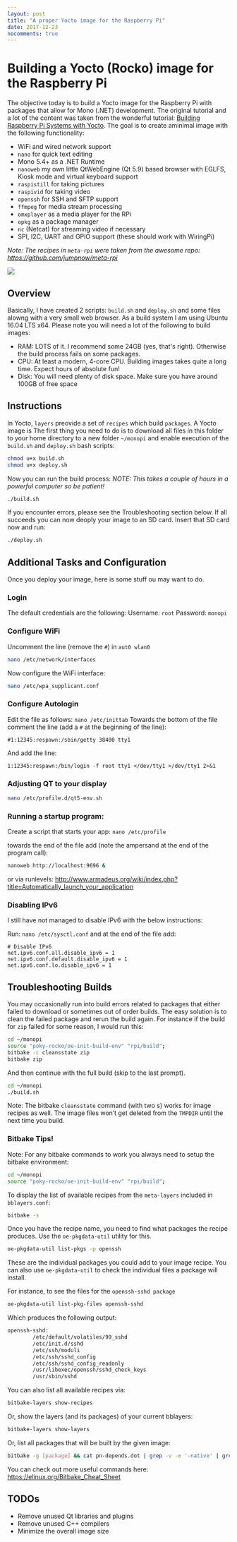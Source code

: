 ```yaml
---
layout: post
title: "A proper Yocto image for the Raspberry Pi"
date: 2017-12-23
nocomments: true
---
```


# Building a Yocto (Rocko) image for the Raspberry Pi

The objective today is to build a Yocto image for the Raspberry Pi with packages that allow for Mono (.NET) development. The original tutorial and a lot of the content was taken from the wonderful tutorial: [Building Raspberry Pi Systems with Yocto](http://www.jumpnowtek.com/rpi/Raspberry-Pi-Systems-with-Yocto.html). The goal is to create aminimal image with the following functionality:
- WiFi and wired network support
- ```nano``` for quick text editing
- Mono 5.4+ as a .NET Runtime
- ```nanoweb``` my own little QtWebEngine (Qt 5.9) based browser with EGLFS, Kiosk mode and virtual keyboard support
- ```raspistill``` for taking pictures
- ```raspivid``` for taking video
- ```openssh``` for SSH and SFTP support
- ```ffmpeg``` for media stream processing
- ```omxplayer``` as a media player for the RPi
- ```opkg``` as a package manager
- ```nc``` (Netcat) for streaming video if necessary
- SPI, I2C, UART and GPIO support (these should work with WiringPi)

*Note: The recipes in ```meta-rpi``` were taken from the awesome repo: https://github.com/jumpnow/meta-rpi*

<img src="https://raw.githubusercontent.com/mariodivece/blog/master/images/rpi-yocto.jpg"></img>

## Overview
Basically, I have created 2 scripts: ```build.sh``` and ```deploy.sh``` and some files alowng with a very small web browser. As a build system I am using Ubuntu 16.04 LTS x64. Please note you will need a lot of the following to build images:
- RAM: LOTS of it. I recommend some 24GB (yes, that's right). Otherwise the build process fails on some packages.
- CPU: At least a modern, 4-core CPU. Building images takes quite a long time. Expect hours of absolute fun!
- Disk: You will need plenty of disk space. Make sure you have around 100GB of free space

## Instructions

In Yocto, ```layers``` preovide a set of ```recipes``` which build ```packages```. A Yocto image is 
The first thing you need to do is to download all files in this folder to your home directory to a new folder ```~/monopi``` and enable execution of the ```build.sh``` and ```deploy.sh``` bash scripts:

```bash
chmod u+x build.sh
chmod u+x deploy.sh
```

Now you can run the build process:
*NOTE: This takes a couple of hours in a powerful computer so be patient!*
```bash
./build.sh
```

If you encounter errors, please see the Troubleshooting section below.
If all succeeds you can now deoply your image to an SD card. Insert that SD card now and run:
```bash
./deploy.sh
```

## Additional Tasks and Configuration

Once you deploy your image, here is some stuff ou may want to do.

### Login

The default credentials are the following:
Username: ```root```
Password: ```monopi```

### Configure WiFi

Uncomment the line (remove the ```#```) in ```aut0 wlan0```
```bash
nano /etc/network/interfaces
```

Now configure the WiFi interface:
```bash
nano /etc/wpa_supplicant.conf
```

### Configure Autologin

Edit the file as follows: ```nano /etc/inittab```
Towards the bottom of the file comment the line (add a ```#``` at the beginning of the line): 
```
#1:12345:respawn:/sbin/getty 38400 tty1
```
And add the line: 
```
1:12345:respawn:/bin/login -f root tty1 </dev/tty1 >/dev/tty1 2>&1
```

### Adjusting QT to your display

```bash
nano /etc/profile.d/qt5-env.sh
```

### Running a startup program:

Create a script that starts your app: ```nano /etc/profile```

towards the end of the file add (note the ampersand at the end of the program call):
```bash
nanoweb http://localhost:9696 &
```

or via runlevels:
http://www.armadeus.org/wiki/index.php?title=Automatically_launch_your_application

### Disabling IPv6

I still have not managed to disable IPv6 with the below instructions:

Run: ```nano /etc/sysctl.conf``` and at the end of the file add:

```
# Disable IPv6
net.ipv6.conf.all.disable_ipv6 = 1
net.ipv6.conf.default.disable_ipv6 = 1
net.ipv6.conf.lo.disable_ipv6 = 1
```

## Troubleshooting Builds

You may occasionally run into build errors related to packages that either failed to download or sometimes out of order builds. The easy solution is to clean the failed package and rerun the build again. For instance if the build for ```zip``` failed for some reason, I would run this:

```bash
cd ~/monopi
source "poky-rocko/oe-init-build-env" "rpi/build";
bitbake -c cleansstate zip
bitbake zip
```

And then continue with the full build (skip to the last prompt).

```bash
cd ~/monopi
./build.sh
```

Note: The bitbake ```cleansstate``` command (with two s) works for image recipes as well. The image files won’t get deleted from the ```TMPDIR``` until the next time you build.

### Bitbake Tips!

Note: For any bitbake commands to work you always need to setup the bitbake environment:
```bash
cd ~/monopi
source "poky-rocko/oe-init-build-env" "rpi/build";
```

To display the list of available recipes from the ```meta-layers``` included in ```bblayers.conf```:
```bash
bitbake -s
```

Once you have the recipe name, you need to find what packages the recipe produces. Use the ```oe-pkgdata-util``` utility for this.
```bash
oe-pkgdata-util list-pkgs -p openssh
```
These are the individual packages you could add to your image recipe. You can also use ```oe-pkgdata-util``` to check the individual files a package will install.

For instance, to see the files for the ```openssh-sshd package```
```bash
oe-pkgdata-util list-pkg-files openssh-sshd
```
Which produces the following output:
```bash
openssh-sshd:
        /etc/default/volatiles/99_sshd
        /etc/init.d/sshd
        /etc/ssh/moduli
        /etc/ssh/sshd_config
        /etc/ssh/sshd_config_readonly
        /usr/libexec/openssh/sshd_check_keys
        /usr/sbin/sshd
```

You can also list all available recipes via:
```bash
bitbake-layers show-recipes
```

Or, show the layers (and its packages) of your current bblayers:
```bash
bitbake-layers show-layers
```

Or, list all packages that will be built by the given image:
```bash
bitbake -g [package] && cat pn-depends.dot | grep -v -e '-native' | grep -v digraph | grep -v -e '-image' | awk '{print $1}' | sort | uniq
```
You can check out more useful commands here: https://elinux.org/Bitbake_Cheat_Sheet

## TODOs

- Remove unused Qt libraries and plugins
- Remove unused C++ compilers
- Minimize the overall image size
